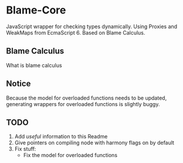 Blame-Core
==============
JavaScript wrapper for checking types dynamically. Using Proxies and WeakMaps from EcmaScript 6. Based on Blame Calculus.

Blame Calculus
--------------
What is blame calculus

Notice
------
Because the model for overloaded functions needs to be updated, generating wrappers for overloaded functions is slightly buggy.

TODO
----
1. Add *useful* information to this Readme
2. Give pointers on compiling node with harmony flags on by default
4. Fix stuff:
    - Fix the model for overloaded functions

